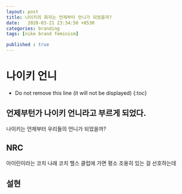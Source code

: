 ```yaml
---
layout: post
title: 나이키의 화자는 언제부터 언니가 되었을까?
date:   2020-03-21 23:34:56 +0530
categories: branding
tags: [nike brand feminism]

published : true
---
```





# 나이키 언니 

* Do not remove this line (it will not be displayed) 
{:toc}

## 언제부턴가 나이키 언니라고 부르게 되었다. <br>
나이키는 언제부터 우리들의 언니가 되었을까?<br>

## NRC
아이린이라는 코치
나래 코치
헬스 클럽에 가면 평소 조용히 있는 걸 선호하는데 

## 설현


## 

## 


##
# 
